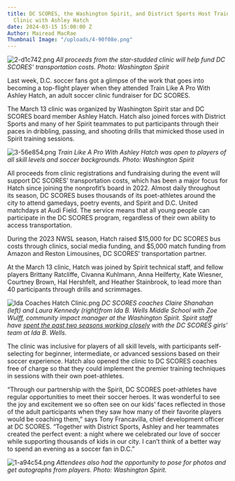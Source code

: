 ```yaml
---
title: DC SCORES, the Washington Spirit, and District Sports Host Train Like A Pro
  Clinic with Ashley Hatch
date: 2024-03-15 15:00:00 Z
Author: Mairead MacRae
Thumbnail Image: "/uploads/4-90f08e.png"
---
```


![2-d1c742.png](/uploads/2-d1c742.png)
*All proceeds from the star-studded clinic will help fund DC SCORES' transportation costs. Photo: Washington Spirit*















Last week, D.C. soccer fans got a glimpse of the work that goes into becoming a top-flight player when they attended Train Like A Pro With Ashley Hatch, an adult soccer clinic fundraiser for DC SCORES.

The March 13 clinic was organized by Washington Spirit star and DC SCORES board member Ashley Hatch. Hatch also joined forces with District Sports and many of her Spirit teammates to put participants through their paces in dribbling, passing, and shooting drills that mimicked those used in Spirit training sessions.

![3-56e854.png](/uploads/3-56e854.png)
*Train Like A Pro With Ashley Hatch was open to players of all skill levels and soccer backgrounds. Photo: Washington Spirit*

All proceeds from clinic registrations and fundraising during the event will support DC SCORES’ transportation costs, which has been a major focus for Hatch since joining the nonprofit’s board in 2022. Almost daily throughout its season, DC SCORES buses thousands of its poet-athletes around the city to attend gamedays, poetry events, and Spirit and D.C. United matchdays at Audi Field. The service means that all young people can participate in the DC SCORES program, regardless of their own ability to access transportation.

During the 2023 NWSL season, Hatch raised $15,000 for DC SCORES bus costs through clinics, social media funding, and $5,000 match funding from Amazon and Reston Limousines, DC SCORES’ transportation partner.

At the March 13 clinic, Hatch was joined by Spirit technical staff, and fellow players Brittany Ratcliffe, Civanna Kuhlmann, Anna Heilferty, Kate Wiesner, Courtney Brown, Hal Hershfelt, and Heather Stainbrook, to lead more than 40 participants through drills and scrimmages.

![Ida Coaches Hatch Clinic.png](/uploads/Ida%20Coaches%20Hatch%20Clinic.png)
*DC SCORES coaches Claire Shanahan (left) and Laura Kennedy (right)from Ida B. Wells Middle School with Zoe Wulff, community impact manager at the Washington Spirit. Spirit staff have [spent the past two seasons working closely](https://washingtonspirit.com/blog/2024/03/13/the-case-for-showing-up-ida-b-wells-middle-school) with the DC SCORES girls' team at Ida B. Wells.*

The clinic was inclusive for players of all skill levels, with participants self-selecting for beginner, intermediate, or advanced sessions based on their soccer experience. Hatch also opened the clinic to DC SCORES coaches free of charge so that they could implement the premier training techniques in sessions with their own poet-athletes.

“Through our partnership with the Spirit, DC SCORES poet-athletes have regular opportunities to meet their soccer heroes. It was wonderful to see the joy and excitement we so often see on our kids’ faces reflected in those of the adult participants when they saw how many of their favorite players would be coaching them,” says Tony Francavilla, chief development officer at DC SCORES. “Together with District Sports, Ashley and her teammates created the perfect event: a night where we celebrated our love of soccer while supporting thousands of kids in our city. I can’t think of a better way to spend an evening as a soccer fan in D.C.”

![1-a94c54.png](/uploads/1-a94c54.png)
*Attendees also had the opportunity to pose for photos and get autographs from players. Photo: Washington Spirit.*